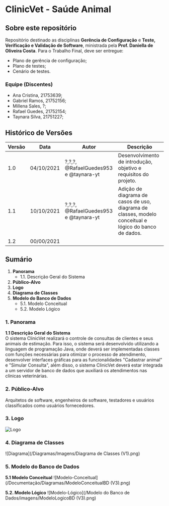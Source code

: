 # ClinicVet - Saúde Animal

## Sobre este repositório

Repositório destinado as disciplinas **Gerência de Configuração** e **Teste, Verificação e Validação de Software**, ministrada pela **Prof. Daniella de Oliveira Costa**. Para o Trabalho Final, deve ser entregue: 
- Plano de gerência de configuração;
- Plano de testes;
- Cenário de testes.

### Equipe (Discentes)

- Ana Cristina, 21753639;
- Gabriel Ramos, 21752156;
- Millena Sales, ?;
- Rafael Guedes, 21752154;
- Taynara Silva, 21751227;

## Histórico de Versões
| Versão  |  Data  | Autor  |  Descrição  |
| ------------------- | ------------------- | ------------------- | ------------------- |
|  1.0 |  04/10/2021 | ?,?,?, @RafaelGuedes953 e @taynara-yt |  Desenvolvimento de introdução, objetivo e requisitos do projeto. |
|  1.1 |  10/10/2021 | ?,?,?, @RafaelGuedes953 e @taynara-yt |  Adição de diagrama de casos de uso, diagrama de classes, modelo conceitual e lógico do banco de dados.|
| 1.2  |  00/00/2021 | |  |



## Sumário
1. **Panorama**
    - 1.1. Descrição Geral do Sistema
2. **Público-Alvo**
3. **Logo**
4. **Diagrama de Classes**
5. **Modelo do Banco de Dados**
    - 5.1. Modelo Conceitual
    - 5.2. Modelo Lógico


### 1.  Panorama
**1.1  Descrição Geral do Sistema**  
O sistema ClinicVet realizará o controle de consultas de clientes e seus animais de estimação. Para isso, o sistema será desenvolvido utilizando a linguagem de programação Java, onde deverá ser implementadas classes com funções necessárias para otimizar o processo de atendimento, desenvolver interfaces gráficas para as funcionalidades "Cadastrar animal" e "Simular Consulta", além disso, o sistema ClinicVet deverá estar integrada a um servidor de banco de dados que auxiliará os atendimentos nas clínicas veterinárias.

### 2. **Público-Alvo**
Arquitetos de software, engenheiros de software, testadores e usuários classificados como usuários fornecedores.

### 3. **Logo**
![Logo](/Documentação/Diagramas/imgIconeVerde.png)

### 4. **Diagrama de Classes**
![Diagrama](/Diagramas/Imagens/Diagrama de Classes (V1).png)

### 5. **Modelo do Banco de Dados**
**5.1 Modelo Conceitual**
![Modelo-Conceitual](/Documentação/Diagramas/ModeloConceitualBD (V3).png)

**5.2. Modelo Lógico**
![Modelo-Lógico](/Modelo do Banco de Dados/imagens/ModeloLogicoBD (V3).png)



